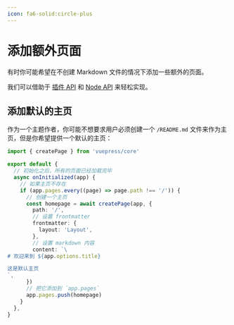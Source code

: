 ```yaml
---
icon: fa6-solid:circle-plus
---
```


# 添加额外页面

有时你可能希望在不创建 Markdown 文件的情况下添加一些额外的页面。

我们可以借助于 [插件 API](../../reference/plugin-api.md) 和 [Node API](../../reference/node-api.md) 来轻松实现。

## 添加默认的主页

作为一个主题作者，你可能不想要求用户必须创建一个 `/README.md` 文件来作为主页，但是你希望提供一个默认的主页：

```ts
import { createPage } from 'vuepress/core'

export default {
  // 初始化之后，所有的页面已经加载完毕
  async onInitialized(app) {
    // 如果主页不存在
    if (app.pages.every((page) => page.path !== '/')) {
      // 创建一个主页
      const homepage = await createPage(app, {
        path: '/',
        // 设置 frontmatter
        frontmatter: {
          layout: 'Layout',
        },
        // 设置 markdown 内容
        content: `\
# 欢迎来到 ${app.options.title}

这是默认主页
`,
      })
      // 把它添加到 `app.pages`
      app.pages.push(homepage)
    }
  },
}
```
